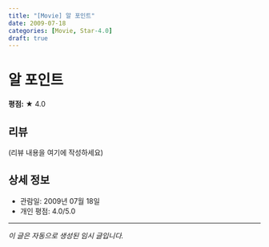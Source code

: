 ```yaml
---
title: "[Movie] 알 포인트"
date: 2009-07-18
categories: [Movie, Star-4.0]
draft: true
---
```


# 알 포인트

**평점:** ★ 4.0

## 리뷰

(리뷰 내용을 여기에 작성하세요)

## 상세 정보

- 관람일: 2009년 07월 18일
- 개인 평점: 4.0/5.0

---

*이 글은 자동으로 생성된 임시 글입니다.*
